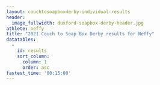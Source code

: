 ```yaml
---
layout: couchtosoapboxderby-individual-results
header:
  image_fullwidth: duxford-soapbox-derby-header.jpg
athlete: neffy
title: "2021 Couch to Soap Box Derby results for Neffy"
datatables: 
  - 
    id: results
    sort_column:
      column: 1
      order: asc
fastest_time: '00:15:00'
---
```

